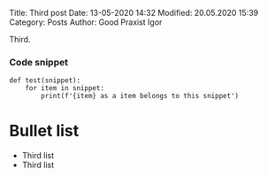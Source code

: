 Title: Third post
Date: 13-05-2020 14:32
Modified: 20.05.2020 15:39
Category: Posts
Author: Good Praxist Igor

Third.

### Code snippet

    def test(snippet):
        for item in snippet:
            print(f'{item} as a item belongs to this snippet')

# Bullet list

* Third list
* Third list
